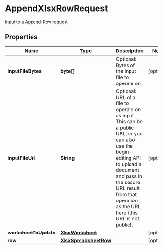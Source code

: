 

# AppendXlsxRowRequest

Input to a Append-Row request
## Properties

Name | Type | Description | Notes
------------ | ------------- | ------------- | -------------
**inputFileBytes** | **byte[]** | Optional: Bytes of the input file to operate on |  [optional]
**inputFileUrl** | **String** | Optional: URL of a file to operate on as input.  This can be a public URL, or you can also use the begin-editing API to upload a document and pass in the secure URL result from that operation as the URL here (this URL is not public). |  [optional]
**worksheetToUpdate** | [**XlsxWorksheet**](XlsxWorksheet.md) |  |  [optional]
**row** | [**XlsxSpreadsheetRow**](XlsxSpreadsheetRow.md) |  |  [optional]



